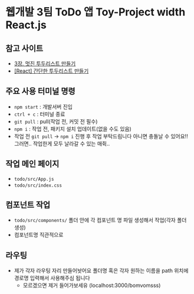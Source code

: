 # 웹개발 3팀 ToDo 앱 Toy-Project width React.js

## 참고 사이트

- [3장. 멋진 투두리스트 만들기](https://react.vlpt.us/mashup-todolist/)
- [[React] 간단한 투두리스트 만들기](https://velog.io/@soonmac/React-%EA%B0%84%EB%8B%A8%ED%95%9C-%ED%88%AC%EB%91%90%EB%A6%AC%EC%8A%A4%ED%8A%B8-%EB%A7%8C%EB%93%A4%EA%B8%B0)

## 주요 사용 터미널 명령

- `npm start` : 개발서버 진입
- `ctrl + c` : 터미널 종료
- `git pull` : pull(작업 전, 커밋 전 필수)
- `npm i` : 작업 전, 패키지 설치 업데이트(없을 수도 있음)
- 작업 전 `git pull` -> `npm i` 진행 후 작업 부탁드림니다 아니면 충돌날 수 있어요!! 그러면.. 작업한게 모두 날라갈 수 있는 매쥑..

## 작업 메인 페이지

- `todo/src/App.js`
- `todo/src/index.css`

## 컴포넌트 작업

- `todo/src/components/` 폴더 안에 각 컴포넌트 명 파일 생성해서 작업(각자 폴더 생성)
- 컴포넌트명 직관적으로

## 라우팅

- 제가 각자 라우팅 자리 만들어놧어요 폴더명 혹은 각자 원하는 이름을 path 위치에 경로명 입력해서 사용해주심 됩니다
  - 모르겠으면 제거 들어가보세유 (localhost:3000/bomvomsss)